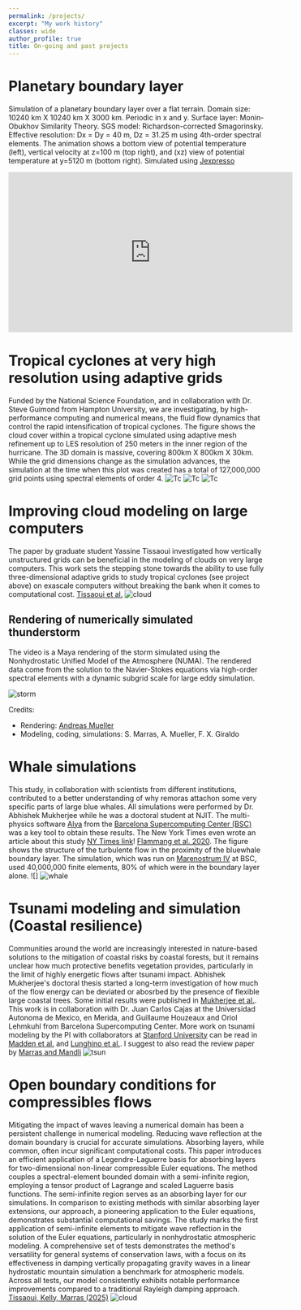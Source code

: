 ```yaml
---
permalink: /projects/
excerpt: "My work history"
classes: wide
author_profile: true
title: On-going and past projects
---
```

# Planetary boundary layer
Simulation of a planetary boundary layer over a flat terrain. Domain size: 10240 km X 10240 km X 3000 km. Periodic in x and y. 
Surface layer: Monin-Obukhov Similarity Theory.
SGS model: Richardson-corrected Smagorinsky. 
Effective resolution: Dx = Dy = 40 m, Dz = 31.25 m using 4th-order spectral elements.
The animation shows a bottom view of potential temperature (left), vertical velocity at z=100 m (top right), and (xz) view of potential temperature at y=5120 m (bottom right).
Simulated using [Jexpresso](https://github.com/smarras79/Jexpresso/tree/yt/wallmodel)

<iframe width="560" height="315" src="https://www.youtube.com/embed/Xpit9T_14AA?si=dAEsP9YEkv8ubgsO" title="YouTube video player" frameborder="0" allow="accelerometer; autoplay; clipboard-write; encrypted-media; gyroscope; picture-in-picture; web-share" referrerpolicy="strict-origin-when-cross-origin" allowfullscreen></iframe>


# Tropical cyclones at very high resolution using adaptive grids
Funded by the National Science Foundation, and in collaboration with Dr. Steve Guimond from Hampton University, we are investigating, by high-performance computing and numerical means, the fluid flow dynamics that control the rapid intensification of tropical cyclones.
The figure shows the cloud cover within a tropical cyclone simulated using adaptive mesh refinement up to LES resolution of 250 meters in the inner region of the hurricane. The 3D domain is massive, covering 800km X 800km X 30km. While the grid dimensions change as the simulation advances, the simulation at the time when this plot was created has a total of 127,000,000 grid points using spectral elements of order 4.
![Tc](/assets/images/TC2.png)
![Tc](/assets/videos/AMR_4_animation_v2.gif)
![Tc](/assets/videos/AMR_4_grid_animation_v2.gif)

# Improving cloud modeling on large computers
The paper by graduate student Yassine Tissaoui investigated how vertically unstructured grids can be beneficial in the modeling of clouds on very large computers. This work sets the stepping stone towards the ability to use fully three-dimensional adaptive grids to study tropical cyclones (see project above) on exascale computers without breaking the bank when it comes to computational cost.
[Tissaoui et al.](https://agupubs.onlinelibrary.wiley.com/doi/full/10.1029/2022MS003283)
![cloud](../assets/images/cloudJAMES.jpg)

## Rendering of numerically simulated thunderstorm
The video is a Maya rendering of the storm simulated using the Nonhydrostatic Unified Model of the Atmosphere (NUMA). The rendered data come from the solution to the Navier-Stokes equations via high-order spectral elements with a dynamic subgrid scale for large eddy simulation.

![storm](../assets/videos/CloudSimulationwithAtmosphericModelNUMA-HD-AMueller.gif)

Credits:
- Rendering: [Andreas Mueller](http://anmr.de/cloudwithmaya/)
- Modeling, coding, simulations: S. Marras, A. Mueller, F. X. Giraldo

# Whale simulations
This study, in collaboration with scientists from different institutions, contributed to a better understanding of why remoras attachon some very specific parts of large blue whales. All simulations were performed by Dr. Abhishek Mukherjee while he was a doctoral student at NJIT. The multi-physics software [Alya](https://www.bsc.es/research-development/research-areas/engineering-simulations/alya-high-performance-computational) from the [Barcelona Supercomputing Center (BSC)](https://www.bsc.es) was a key tool to obtain these results. The New York Times even wrote an article about this study [NY Times link](https://www.nytimes.com/2020/10/29/science/remoras-suckerfish-whales.html)! [Flammang et al. 2020](https://journals.biologists.com/jeb/article/223/20/jeb226654/226037/Remoras-pick-where-they-stick-on-blue-whales). The figure shows the structure of the turbulente flow in the proximity of the bluewhale boundary layer. The simulation, which was run on [Marenostrum IV](https://www.bsc.es/marenostrum/marenostrum) at BSC, used 40,000,000 finite elements, 80% of which were in the boundary layer alone. 
![]
![whale](/assets/images/contour_blue_03.jpg)


# Tsunami modeling and simulation (Coastal resilience)
Communities around the world are increasingly interested in nature-based solutions to the mitigation of coastal risks by coastal forests, but it remains unclear how much protective benefits vegetation provides, particularly in the limit of highly energetic flows after tsunami impact. Abhishek Mukherjee's doctoral thesis started a long-term investigation of how much of the flow energy can be deviated or abosrbed by the presence of flexible large coastal trees. Some initial results were published in [Mukherjee et al.](https://www.sciencedirect.com/science/article/abs/pii/S0378383923000108). This work is in collaboration with Dr. Juan Carlos Cajas at the Universidad Autonoma de Mexico, en Merida, and Guillaume Houzeaux and Oriol Lehmkuhl from Barcelona Supercomputing Center. 
More work on tsunami modeling by the PI with collaborators at [Stanford University](https://www.stanford.edu) can be read in [Madden et al.](https://gmd.copernicus.org/articles/16/3479/2023/) and [Lunghino et al.](https://www.pnas.org/doi/10.1073/pnas.1911857117). I suggest to also read the review paper by [Marras and Mandli](https://www.mdpi.com/2076-3263/11/1/5)
![tsun](/assets/images/tsunami1.png)


# Open boundary conditions for compressibles flows
Mitigating the impact of waves leaving a numerical domain has been a persistent challenge in numerical modeling. Reducing wave reflection at the domain boundary is crucial for accurate simulations. Absorbing layers, while common, often incur significant computational costs. This paper introduces an efficient application of a Legendre-Laguerre basis for absorbing layers for two-dimensional non-linear compressible Euler equations. The method couples a spectral-element bounded domain with a semi-infinite region, employing a tensor product of Lagrange and scaled Laguerre basis functions. The semi-infinite region serves as an absorbing layer for our simulations. In comparison to existing methods with similar absorbing layer extensions, our approach, a pioneering application to the Euler equations, demonstrates substantial computational savings. The study marks the first application of semi-infinite elements to mitigate wave reflection in the solution of the Euler equations, particularly in nonhydrostatic atmospheric modeling. A comprehensive set of tests demonstrates the method's versatility for general systems of conservation laws, with a focus on its effectiveness in damping vertically propagating gravity waves in a linear hydrostatic mountain simulation a benchmark for atmospheric models. Across all tests, our model consistently exhibits notable performance improvements compared to a traditional Rayleigh damping approach.
[Tissaoui, Kelly, Marras (2025)](https://www.sciencedirect.com/science/article/pii/S0096300324005411)
![cloud](../assets/images/v-schar.png)

